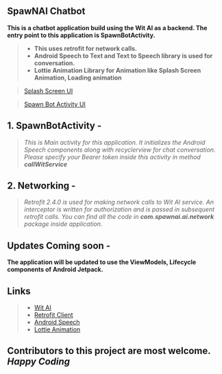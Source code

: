 ## SpawNAI Chatbot
**This is a chatbot application build using the Wit AI as a backend. The entry point to this application is SpawnBotActivity.**

>* **This uses retrofit for network calls.**
>* **Android Speech to Text and Text to Speech library is used for conversation.**
>* **Lottie Animation Library for Animation like Splash Screen Animation, Loading animation**

>[Splash Screen UI](https://github.com/spawn08/SpawN-Bot/blob/master/app/src/main/res/drawable/spawn_splash_screen_ui.png)

>[Spawn Bot Activity UI](https://github.com/spawn08/SpawN-Bot/blob/master/app/src/main/res/drawable/spawn_bot_activity.png)

## 1. SpawnBotActivity - 
>*_This is Main activity for this application. 
It initializes the Android Speech components along with recyclerview for chat conversation.
Please specify your Bearer token inside this activity in method **callWitService**_*

## 2. Networking - 
>*_Retrofit 2.4.0 is used for making network calls to Wit AI service. An interceptor is written for authorization and is passed in subsequent retrofit calls. 
You can find all the code in **com.spawnai.ai.network** package inside application._*

## Updates Coming soon - 
**The application will be updated to use the ViewModels, Lifecycle components of Android Jetpack.**

## Links

>* [Wit AI](https://wit.ai)
>* [Retrofit Client](https://square.github.io/retrofit/)
>* [Android Speech](https://developer.android.com/reference/android/speech/SpeechRecognizer)
>* [Lottie Animation](https://airbnb.io/lottie/#/)

## Contributors to this project are most welcome. _Happy Coding_

